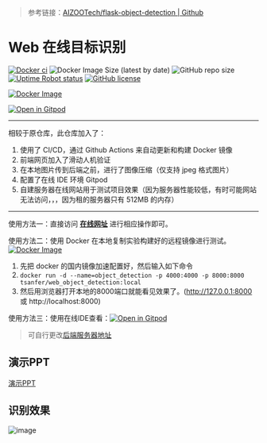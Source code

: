 
> 参考链接：[AIZOOTech/flask-object-detection | Github](https://github.com/AIZOOTech/flask-object-detection)

# Web 在线目标识别

[![Docker ci](https://github.com/Tsanfer/web_object_detection/actions/workflows/docker-publish.yml/badge.svg)](https://github.com/Tsanfer/web_object_detection/actions/workflows/docker-publish.yml)
![Docker Image Size (latest by date)](https://img.shields.io/docker/image-size/tsanfer/web_object_detection?label=Docker%20image%20size&sort=date)
![GitHub repo size](https://img.shields.io/github/repo-size/Tsanfer/web_object_detection)
[![Uptime Robot status](https://img.shields.io/uptimerobot/status/m788067363-2813a393b48f8d4bd77ebbdf?label=Web%20status)](https://stats.uptimerobot.com/BRvBpuVrpD/788067363)
[![GitHub license](https://img.shields.io/github/license/Tsanfer/web_object_detection)](https://github.com/Tsanfer/web_object_detection/blob/main/LICENSE)

[![Docker Image](https://img.shields.io/badge/Docker%20Image-2496ED?style=flat-square&logo=Docker&logoColor=white)](https://hub.docker.com/r/tsanfer/web_object_detection)

[![Open in Gitpod](https://img.shields.io/badge/Gitpod-ready--to--code-blue?logo=gitpod)](https://gitpod.io/#https://github.com/Tsanfer/web_object_detection)

---

相较于原仓库，此仓库加入了：
1. 使用了 CI/CD，通过 Github Actions 来自动更新和构建 Docker 镜像
2. 前端网页加入了滑动人机验证
3. 在本地图片传到后端之前，进行了图像压缩（仅支持 jpeg 格式图片）
4. 配置了在线 IDE 环境 Gitpod
5. 自建服务器在线网站用于测试项目效果（因为服务器性能较低，有时可能网站无法访问，，，因为租的服务器只有 512MB 的内存）

---

使用方法一：直接访问 [**在线网址**](http://hpc.tsanfer.com:8000/) 进行相应操作即可。

使用方法二：使用 Docker 在本地复制实验构建好的远程镜像进行测试。 [![Docker Image](https://img.shields.io/badge/Docker%20Image-2496ED?style=flat-square&logo=Docker&logoColor=white)](https://hub.docker.com/r/tsanfer/web_object_detection)
1. 先把 docker 的国内镜像加速配置好，然后输入如下命令
2. `docker run -d --name=object_detection -p 4000:4000 -p 8000:8000 tsanfer/web_object_detection:local`
3. 然后用浏览器打开本地的8000端口就能看见效果了。(http://127.0.0.1:8000 或 http://localhost:8000)

使用方法三：使用在线IDE查看：[![Open in Gitpod](https://img.shields.io/badge/Gitpod-ready--to--code-blue?logo=gitpod)](https://gitpod.io/#https://github.com/Tsanfer/web_object_detection)

> 可自行更改[后端服务器地址](https://github.com/Tsanfer/web_object_detection/blob/b104fff5b9513b40122cf4a6947d8915bf588477/js/index.js#L10-L11)

## 演示PPT
[演示PPT](http://clouddisk.tsanfer.com:8080/AliOSS/Document)

## 识别效果
![image](https://user-images.githubusercontent.com/39004010/158775271-4af97caf-09f5-4f8b-8533-0ce25a15dcea.png)
